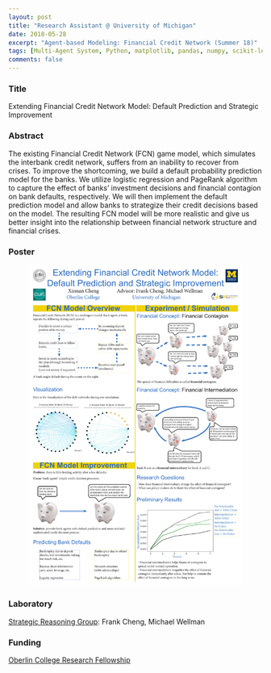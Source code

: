 ```yaml
---
layout: post
title: "Research Assistant @ University of Michigan"
date: 2018-05-28
excerpt: "Agent-based Modeling: Financial Credit Network (Summer 18)"
tags: [Multi-Agent System, Python, matplotlib, pandas, numpy, scikit-learn, Research, Artificial Intelligence]
comments: false
---
```


### Title
Extending Financial Credit Network Model: Default Prediction and Strategic Improvement

### Abstract
The existing Financial Credit Network (FCN) game model, which simulates the interbank credit network, suffers from an inability to recover from crises. To improve the shortcoming, we build a default probability prediction model for the banks. We utilize logistic regression and PageRank algorithm to capture the effect of banks’ investment decisions and financial contagion on bank defaults, respectively. We will then implement the default prediction model and allow banks to strategize their credit decisions based on the model. The resulting FCN model will be more realistic and give us better insight into the relationship between financial network structure and financial crises.

### Poster
<figure>
	<a href="/assets/img/posts/poster18.pdf"><img src="/assets/img/posts/poster18.pdf"></a>
</figure>

### Laboratory 
<a href="https://strategicreasoning.org">Strategic Reasoning Group</a>: Frank Cheng, Michael Wellman

### Funding
<a href="https://www.oberlin.edu/undergraduate-research/our-fellowships/oberlin-college-research-fellowship">Oberlin College Research Fellowship</a>
